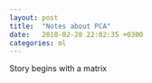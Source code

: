 ```yaml
---
layout: post
title:  "Notes about PCA"
date:   2018-02-28 22:02:35 +0300
categories: ml
---
```

Story begins with a matrix



